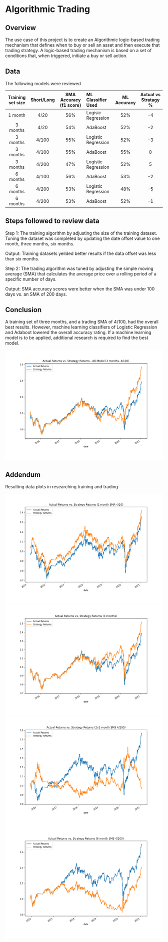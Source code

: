 # Algorithmic Trading 
## Overview 
The use case of this project is to create an Algorithmic logic-based trading mechanism that defines when to buy or sell an asset and then execute that trading strategy. A logic-based trading mechanism is based on a set of conditions that, when triggered, initiate a buy or sell action.

## Data
The following models were reviewed 

|Training set size | Short/Long | SMA Accuracy (f1 score) | ML Classifier Used |  ML Accuracy |  Actual vs Stratagy % | 
| :---: | :---: | :---:  | :--- | :--: | :--:|
|1 month | 4/20 | 56% | Logisic Regression| 52% | -4 |
|3 months | 4/20 | 54% | AdaBoost| 52% | -2 |
|3 months | 4/100 | 55% | Logistic Regression| 52% | -3 |
|3 months | 4/100 | 55% | AdaBoost| 55% | 0 |
|3 months | 4/200 | 47% | Logistic Regression | 52% | 5 |
|6 months | 4/100 | 56% | AdaBoost| 53% | -2 |
|6 months | 4/200 | 53% | Logistic Regression | 48% | -5 |
|6 months | 4/200 | 53% | AdaBoost| 52% | -1 |

## Steps followed to review data
Step 1: The training algorithm by adjusting the size of the training dataset.  Tuning the dataset was completed by updating the date offset value to one month, three months, six months.

Output: Training datasets yeilded better results if the data offset was less than six months.  

Step 2: The trading algorithm was tuned by adjusting the simple moving average (SMA) that calculates the average price over a rolling period of a specific number of days.  

Output: SMA accuracy scores were better when the SMA was under 100 days vs. an SMA of 200 days.  

## Conclusion
A training set of three months, and a trading SMA of 4/100, had the overall best results. However, machine learning classifiers of Logistic Regression and Adaboot lowered the overall accuracy rating.  If a machine learning model is to be applied, additional research is required to find the best model. 

![ABplot](https://github.com/NikivanDyck/Algorithmic_Trading/blob/main/Plot_Images%20ab_plot.png)

## Addendum 

Resulting data plots in researching training and trading 

![1plot](https://github.com/NikivanDyck/Algorithmic_Trading/blob/main/Plot_Images%20ST_plot_1.png)  
![3plot](https://github.com/NikivanDyck/Algorithmic_Trading/blob/main/Plot_Images%20ST_plot_3.png) 
![3.1plot](https://github.com/NikivanDyck/Algorithmic_Trading/blob/main/Plot_Images%20ST_plot_3.1.png)
![6plot](https://github.com/NikivanDyck/Algorithmic_Trading/blob/main/Plot_Images%20ST_plot_6.png) 

